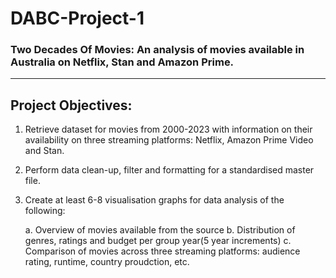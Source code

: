 # DABC-Project-1
### Two Decades Of Movies: An analysis of movies available in Australia on Netflix, Stan and Amazon Prime.
----

## Project Objectives:

1. Retrieve dataset for movies from 2000-2023 with information on their availability on three streaming platforms: Netflix, Amazon Prime Video and Stan.

2. Perform data clean-up, filter and formatting for a standardised master file.

3. Create at least 6-8 visualisation graphs for data analysis of the following:

	a. Overview of movies available from the source
	b. Distribution of genres, ratings and budget per group year(5 year increments)
	c. Comparison of movies across three streaming platforms: audience rating, runtime, country proudction, etc. 
